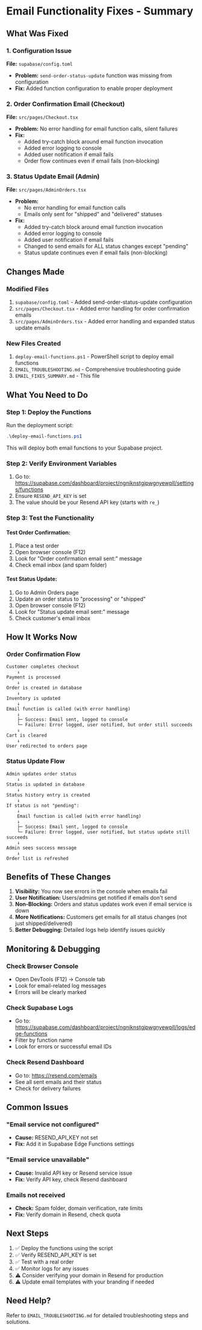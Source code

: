 # Email Functionality Fixes - Summary

## What Was Fixed

### 1. Configuration Issue
**File:** `supabase/config.toml`
- **Problem:** `send-order-status-update` function was missing from configuration
- **Fix:** Added function configuration to enable proper deployment

### 2. Order Confirmation Email (Checkout)
**File:** `src/pages/Checkout.tsx`
- **Problem:** No error handling for email function calls, silent failures
- **Fix:** 
  - Added try-catch block around email function invocation
  - Added error logging to console
  - Added user notification if email fails
  - Order flow continues even if email fails (non-blocking)

### 3. Status Update Email (Admin)
**File:** `src/pages/AdminOrders.tsx`
- **Problem:** 
  - No error handling for email function calls
  - Emails only sent for "shipped" and "delivered" statuses
- **Fix:**
  - Added try-catch block around email function invocation
  - Added error logging to console
  - Added user notification if email fails
  - Changed to send emails for ALL status changes except "pending"
  - Status update continues even if email fails (non-blocking)

## Changes Made

### Modified Files
1. `supabase/config.toml` - Added send-order-status-update configuration
2. `src/pages/Checkout.tsx` - Added error handling for order confirmation emails
3. `src/pages/AdminOrders.tsx` - Added error handling and expanded status update emails

### New Files Created
1. `deploy-email-functions.ps1` - PowerShell script to deploy email functions
2. `EMAIL_TROUBLESHOOTING.md` - Comprehensive troubleshooting guide
3. `EMAIL_FIXES_SUMMARY.md` - This file

## What You Need to Do

### Step 1: Deploy the Functions
Run the deployment script:
```powershell
.\deploy-email-functions.ps1
```

This will deploy both email functions to your Supabase project.

### Step 2: Verify Environment Variables
1. Go to: https://supabase.com/dashboard/project/ngniknstgjpwgnyewpll/settings/functions
2. Ensure `RESEND_API_KEY` is set
3. The value should be your Resend API key (starts with `re_`)

### Step 3: Test the Functionality

#### Test Order Confirmation:
1. Place a test order
2. Open browser console (F12)
3. Look for "Order confirmation email sent:" message
4. Check email inbox (and spam folder)

#### Test Status Update:
1. Go to Admin Orders page
2. Update an order status to "processing" or "shipped"
3. Open browser console (F12)
4. Look for "Status update email sent:" message
5. Check customer's email inbox

## How It Works Now

### Order Confirmation Flow
```
Customer completes checkout
    ↓
Payment is processed
    ↓
Order is created in database
    ↓
Inventory is updated
    ↓
Email function is called (with error handling)
    ↓
    ├─ Success: Email sent, logged to console
    └─ Failure: Error logged, user notified, but order still succeeds
    ↓
Cart is cleared
    ↓
User redirected to orders page
```

### Status Update Flow
```
Admin updates order status
    ↓
Status is updated in database
    ↓
Status history entry is created
    ↓
If status is not "pending":
    ↓
    Email function is called (with error handling)
    ↓
    ├─ Success: Email sent, logged to console
    └─ Failure: Error logged, user notified, but status update still succeeds
    ↓
Admin sees success message
    ↓
Order list is refreshed
```

## Benefits of These Changes

1. **Visibility:** You now see errors in the console when emails fail
2. **User Notification:** Users/admins get notified if emails don't send
3. **Non-Blocking:** Orders and status updates work even if email service is down
4. **More Notifications:** Customers get emails for all status changes (not just shipped/delivered)
5. **Better Debugging:** Detailed logs help identify issues quickly

## Monitoring & Debugging

### Check Browser Console
- Open DevTools (F12) → Console tab
- Look for email-related log messages
- Errors will be clearly marked

### Check Supabase Logs
- Go to: https://supabase.com/dashboard/project/ngniknstgjpwgnyewpll/logs/edge-functions
- Filter by function name
- Look for errors or successful email IDs

### Check Resend Dashboard
- Go to: https://resend.com/emails
- See all sent emails and their status
- Check for delivery failures

## Common Issues

### "Email service not configured"
- **Cause:** RESEND_API_KEY not set
- **Fix:** Add it in Supabase Edge Functions settings

### "Email service unavailable"
- **Cause:** Invalid API key or Resend service issue
- **Fix:** Verify API key, check Resend dashboard

### Emails not received
- **Check:** Spam folder, domain verification, rate limits
- **Fix:** Verify domain in Resend, check quota

## Next Steps

1. ✅ Deploy the functions using the script
2. ✅ Verify RESEND_API_KEY is set
3. ✅ Test with a real order
4. ✅ Monitor logs for any issues
5. ⚠️ Consider verifying your domain in Resend for production
6. ⚠️ Update email templates with your branding if needed

## Need Help?

Refer to `EMAIL_TROUBLESHOOTING.md` for detailed troubleshooting steps and solutions.
